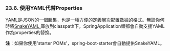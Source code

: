 ### 23.6. 使用YAML代替Properties

[YAML](http://yaml.org/)是JSON的一個超集，也是一種方便的定義層次配置數據的格式。無論你何時將[SnakeYAML ](http://code.google.com/p/snakeyaml/)庫放到classpath下，SpringApplication類都會自動支援YAML作為properties的替換。

**注**：如果你使用'starter POMs'，spring-boot-starter會自動提供SnakeYAML。
